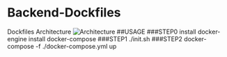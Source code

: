 # Backend-Dockfiles
Dockfiles
Architecture
![ Architecture ](http://7j1zp6.com1.z0.glb.clouddn.com/%E6%9E%B6%E6%9E%84%E5%9B%BE.png)
##USAGE
###STEP0
install docker-engine
install docker-compose
###STEP1
./init.sh
###STEP2
docker-compose -f ./docker-compose.yml up
